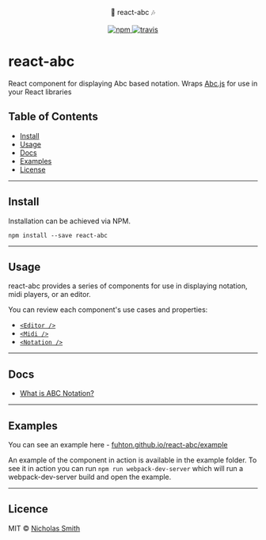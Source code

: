 <p align="center">
  🎵 react-abc 🎶
  <br/>
  <br/>
  <a href="https://www.npmjs.org/package/react-abc">
    <img src="https://img.shields.io/npm/v/react-abc.svg?style=flat" alt="npm">
  </a>
  <a href="https://travis-ci.org/fuhton/react-abc">
    <img src="https://travis-ci.org/fuhton/react-abc.svg?branch=master" alt="travis">
  </a>
</p>

# react-abc

React component for displaying Abc based notation. Wraps [Abc.js](https://github.com/paulrosen/abcjs) for use in your React libraries


## Table of Contents

- [Install](#install)
- [Usage](#usage)
- [Docs](#docs)
- [Examples](#examples)
- [License](#license)

---
## Install
Installation can be achieved via NPM.
```
npm install --save react-abc
```
---
## Usage
react-abc provides a series of components for use in displaying notation, midi players, or an editor.

You can review each component's use cases and properties:
* [`<Editor />`](src/editor/README.md)
* [`<Midi />`](src/midi/README.md)
* [`<Notation />`](src/notation/README.md)

---
## Docs

* [What is ABC Notation?](docs/what-is-abc-notation.md)

---
## Examples
You can see an example here - [fuhton.github.io/react-abc/example](http://fuhton.github.io/react-abc/example/)

An example of the component in action is available in the example folder. To see it in action you can run `npm run webpack-dev-server` which will run a webpack-dev-server build and open the example.

---
## Licence

MIT © [Nicholas Smith](https://fuhton.com)
